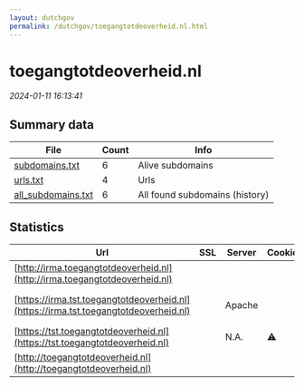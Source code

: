 ```yaml
---
layout: dutchgov
permalink: /dutchgov/toegangtotdeoverheid.nl.html
---
```



# toegangtotdeoverheid.nl
*2024-01-11 16:13:41*
## Summary data


| File       | Count | Info |
|------------|-------|------|
|[subdomains.txt](/data/toegangtotdeoverheid.nl/subdomains.txt)|6|Alive subdomains|
|[urls.txt](/data/toegangtotdeoverheid.nl/urls.txt)|4|Urls|
|[all_subdomains.txt](/data/toegangtotdeoverheid.nl/all_subdomains.txt)|6|All found subdomains (history)|


## Statistics


| Url | SSL | Server | Cookie | HSTS | CSP | XFO | XXP | RP | Tech |Title |
|------------|-------|------|------|------|------|------|------|------|------|------|
|[http://irma.toegangtotdeoverheid.nl](http://irma.toegangtotdeoverheid.nl)| || | | | | | :white_check_mark: |||
|[https://irma.tst.toegangtotdeoverheid.nl](https://irma.tst.toegangtotdeoverheid.nl)| |Apache| | | | | | :white_check_mark: |Apache HTTP Server|A-Select Filter...|
|[https://tst.toegangtotdeoverheid.nl](https://tst.toegangtotdeoverheid.nl)| |N.A.|:warning: |:white_check_mark: |:warning: | :white_check_mark: | :white_check_mark: | :white_check_mark: |HSTS|foutmelding|
|[http://toegangtotdeoverheid.nl](http://toegangtotdeoverheid.nl)| || | | | | | :white_check_mark: |||
